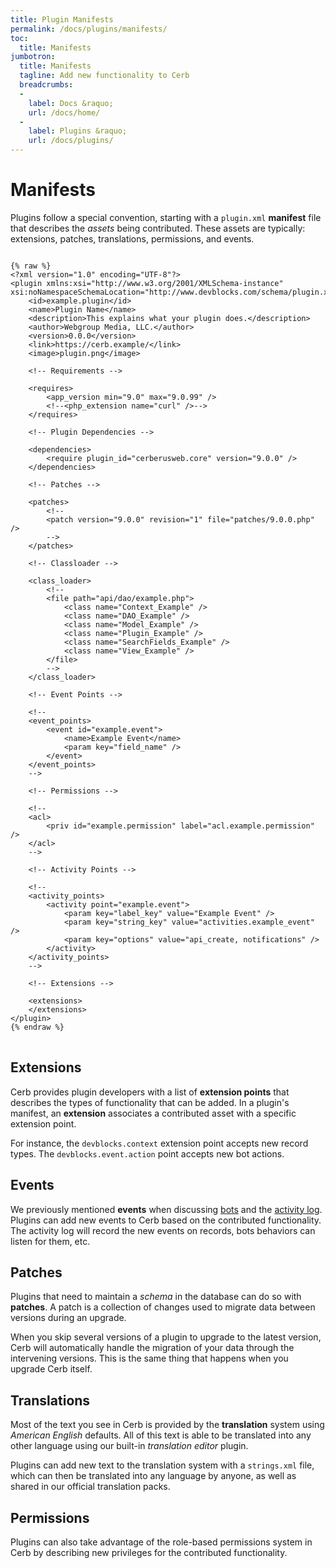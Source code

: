 ```yaml
---
title: Plugin Manifests
permalink: /docs/plugins/manifests/
toc:
  title: Manifests
jumbotron:
  title: Manifests
  tagline: Add new functionality to Cerb
  breadcrumbs:
  -
    label: Docs &raquo;
    url: /docs/home/
  -
    label: Plugins &raquo;
    url: /docs/plugins/
---
```


# Manifests

Plugins follow a special convention, starting with a `plugin.xml` **manifest** file that describes the _assets_ being contributed. These assets are typically: extensions, patches, translations, permissions, and events.

<pre>
<code class="language-xml">
{% raw %}
&lt;?xml version="1.0" encoding="UTF-8"?&gt;
&lt;plugin xmlns:xsi="http://www.w3.org/2001/XMLSchema-instance" xsi:noNamespaceSchemaLocation="http://www.devblocks.com/schema/plugin.xsd"&gt;
	&lt;id&gt;example.plugin&lt;/id&gt;
	&lt;name&gt;Plugin Name&lt;/name&gt;
	&lt;description&gt;This explains what your plugin does.&lt;/description&gt;
	&lt;author&gt;Webgroup Media, LLC.&lt;/author&gt;
	&lt;version&gt;0.0.0&lt;/version&gt;
	&lt;link&gt;https://cerb.example/&lt;/link&gt;
	&lt;image&gt;plugin.png&lt;/image&gt;

	&lt;!-- Requirements --&gt;

	&lt;requires&gt;
		&lt;app_version min="9.0" max="9.0.99" /&gt;
		&lt;!--&lt;php_extension name="curl" /&gt;--&gt;
	&lt;/requires&gt;

	&lt;!-- Plugin Dependencies --&gt;
	
	&lt;dependencies&gt;
		&lt;require plugin_id="cerberusweb.core" version="9.0.0" /&gt;
	&lt;/dependencies&gt;

	&lt;!-- Patches --&gt;
	
	&lt;patches&gt;
		&lt;!--
		&lt;patch version="9.0.0" revision="1" file="patches/9.0.0.php" /&gt;
		--&gt;
	&lt;/patches&gt;

	&lt;!-- Classloader --&gt;
	
	&lt;class_loader&gt;
		&lt;!--
		&lt;file path="api/dao/example.php"&gt;
			&lt;class name="Context_Example" /&gt;
			&lt;class name="DAO_Example" /&gt;
			&lt;class name="Model_Example" /&gt;
			&lt;class name="Plugin_Example" /&gt;
			&lt;class name="SearchFields_Example" /&gt;
			&lt;class name="View_Example" /&gt;
		&lt;/file&gt;
		--&gt;
	&lt;/class_loader&gt;

	&lt;!-- Event Points --&gt;

	&lt;!--
	&lt;event_points&gt;
		&lt;event id="example.event"&gt;
			&lt;name&gt;Example Event&lt;/name&gt;
			&lt;param key="field_name" /&gt;
		&lt;/event&gt;
	&lt;/event_points&gt;
	--&gt;

	&lt;!-- Permissions --&gt;
	
	&lt;!--
	&lt;acl&gt;
		&lt;priv id="example.permission" label="acl.example.permission" /&gt;
	&lt;/acl&gt;
	--&gt;

	&lt;!-- Activity Points --&gt;
	
	&lt;!--
	&lt;activity_points&gt;
		&lt;activity point="example.event"&gt;
			&lt;param key="label_key" value="Example Event" /&gt;
			&lt;param key="string_key" value="activities.example_event" /&gt;
			&lt;param key="options" value="api_create, notifications" /&gt;
		&lt;/activity&gt;
	&lt;/activity_points&gt;
	--&gt;
	
	&lt;!-- Extensions --&gt;

	&lt;extensions&gt;
	&lt;/extensions&gt;
&lt;/plugin&gt;
{% endraw %}
</code>
</pre>

## Extensions

Cerb provides plugin developers with a list of **extension points** that describes the types of functionality that can be added. In a plugin's manifest, an **extension** associates a contributed asset with a specific extension point.

For instance, the `devblocks.context` extension point accepts new record types. The `devblocks.event.action` point accepts new bot actions.

## Events

We previously mentioned **events** when discussing [bots](/docs/bots) and the [activity log](/docs/records#activity-log). Plugins can add new events to Cerb based on the contributed functionality. The activity log will record the new events on records, bots behaviors can listen for them, etc.

## Patches

Plugins that need to maintain a _schema_ in the database can do so with **patches**. A patch is a collection of changes used to migrate data between versions during an upgrade.

When you skip several versions of a plugin to upgrade to the latest version, Cerb will automatically handle the migration of your data through the intervening versions.  This is the same thing that happens when you upgrade Cerb itself.

## Translations

Most of the text you see in Cerb is provided by the **translation** system using _American English_ defaults. All of this text is able to be translated into any other language using our built-in _translation editor_ plugin.

Plugins can add new text to the translation system with a `strings.xml` file, which can then be translated into any language by anyone, as well as shared in our official translation packs.

## Permissions

Plugins can also take advantage of the role-based permissions system in Cerb by describing new privileges for the contributed functionality.
